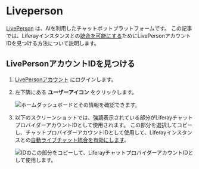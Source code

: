 # Liveperson

[LivePerson](https://www.liveperson.com/) は、AIを利用したチャットボットプラットフォームです。 この記事では、Liferayインスタンスとの[統合を可能にする](../enabling-automated-live-chat-systems.md)ためにLivePersonアカウントIDを見つける方法について説明します。

<a name="locating-your-liveperson-account-id" />

## LivePersonアカウントIDを見つける

1. [LivePersonアカウント](https://authentication.liveperson.net/login.html) にログインします。

1. 左下隅にある **ユーザーアイコン** をクリックします。

    ![ホームダッシュボードとその情報を確認できます。](./liveperson/images/01.png)

1. 以下のスクリーンショットでは、強調表示されている部分がLiferayチャットプロバイダーアカウントIDとして使用されます。  この部分を選択してコピーし、チャットプロバイダーアカウントIDとして使用して、Liferayインスタンスとの[自動ライブチャット統合を有効にします](../enabling-automated-live-chat-systems.md)。

    ![IDのこの部分をコピーして、LiferayチャットプロバイダーアカウントIDとして使用します。](./liveperson/images/02.png)